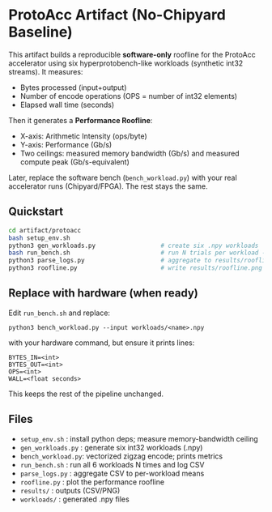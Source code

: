 # ProtoAcc Artifact (No-Chipyard Baseline)

This artifact builds a reproducible **software-only** roofline for the ProtoAcc
accelerator using six hyperprotobench-like workloads (synthetic int32 streams).
It measures:

- Bytes processed (input+output)
- Number of encode operations (OPS = number of int32 elements)
- Elapsed wall time (seconds)

Then it generates a **Performance Roofline**:
- X-axis: Arithmetic Intensity (ops/byte)
- Y-axis: Performance (Gb/s)
- Two ceilings: measured memory bandwidth (Gb/s) and measured compute peak (Gb/s-equivalent)

Later, replace the software bench (`bench_workload.py`) with your real
accelerator runs (Chipyard/FPGA). The rest stays the same.

## Quickstart

```bash
cd artifact/protoacc
bash setup_env.sh
python3 gen_workloads.py                  # create six .npy workloads
bash run_bench.sh                         # run N trials per workload -> results/raw_runs.csv
python3 parse_logs.py                     # aggregate to results/roofline_input.csv
python3 roofline.py                       # write results/roofline.png
```

## Replace with hardware (when ready)

Edit `run_bench.sh` and replace:
```
python3 bench_workload.py --input workloads/<name>.npy
```
with your hardware command, but ensure it prints lines:
```
BYTES_IN=<int>
BYTES_OUT=<int>
OPS=<int>
WALL=<float seconds>
```
This keeps the rest of the pipeline unchanged.

## Files

- `setup_env.sh`     : install python deps; measure memory-bandwidth ceiling
- `gen_workloads.py` : generate six int32 workloads (.npy)
- `bench_workload.py`: vectorized zigzag encode; prints metrics
- `run_bench.sh`     : run all 6 workloads N times and log CSV
- `parse_logs.py`    : aggregate CSV to per-workload means
- `roofline.py`      : plot the performance roofline
- `results/`         : outputs (CSV/PNG)
- `workloads/`       : generated .npy files
